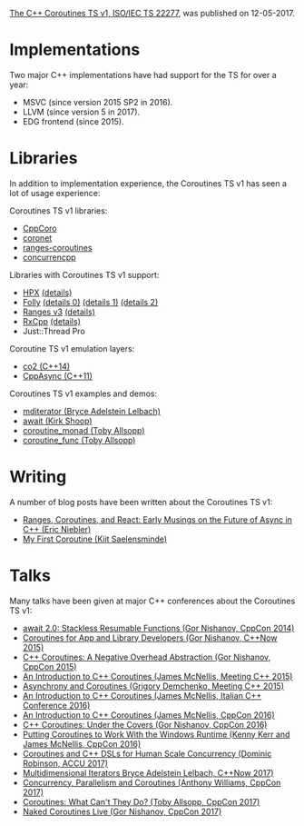 [The C++ Coroutines TS v1, ISO/IEC TS 22277](https://wg21.link/N4736), was
published on 12-05-2017.

Implementations
===============

Two major C++ implementations have had support for the TS for over a year:

* MSVC (since version 2015 SP2 in 2016).
* LLVM (since version 5 in 2017).
* EDG frontend (since 2015).

Libraries
=========

In addition to implementation experience, the Coroutines TS v1 has seen a lot of
usage experience:

Coroutines TS v1 libraries:

* [CppCoro](https://github.com/lewissbaker/cppcoro)
* [coronet](https://github.com/ericniebler/coronet)
* [ranges-coroutines](https://github.com/toby-allsopp/ranges-coroutines)
* [concurrencpp](https://github.com/David-Haim/concurrencpp/blob/master/concurrencpp.h)

Libraries with Coroutines TS v1 support:

* [HPX](https://github.com/STEllAR-GROUP/hpx) [(details)](https://github.com/STEllAR-GROUP/hpx/blob/master/hpx/lcos/detail/future_await_traits.hpp)
* [Folly](https://github.com/facebook/folly) [(details 0)](https://github.com/facebook/folly/blob/master/folly/Optional.h) [(details 1)](https://github.com/facebook/folly/blob/master/folly/Expected.h ) [(details 2)](https://github.com/facebook/folly/blob/master/folly/futures/Future.h)
* [Ranges v3](https://github.com/ericniebler/range-v3) [(details)](https://github.com/ericniebler/range-v3/blob/master/include/range/v3/experimental/utility/generator.hpp )
* [RxCpp](https://github.com/ReactiveX/RxCpp/blob/master/Rx/v2/src/rxcpp/rx-coroutine.hpp) [(details)](https://github.com/ReactiveX/RxCpp/blob/master/Rx/v2/src/rxcpp/rx-coroutine.hpp)
* Just::Thread Pro

Coroutine TS v1 emulation layers:

* [co2 (C++14)](https://github.com/jamboree/co2)
* [CppAsync (C++11)](https://github.com/vmilea/CppAsync)

Coroutines TS v1 examples and demos:

* [mditerator (Bryce Adelstein Lelbach)](https://github.com/brycelelbach/mditerator)
* [await (Kirk Shoop)](https://github.com/kirkshoop/await)
* [coroutine_monad (Toby Allsopp)](https://github.com/toby-allsopp/coroutine_monad)
* [coroutine_func (Toby Allsopp)](https://github.com/toby-allsopp/coroutine_func)

Writing
=======

A number of blog posts have been written about the Coroutines TS v1:

* [Ranges, Coroutines, and React: Early Musings on the Future of Async in C++ (Eric Niebler)](http://ericniebler.com/2017/08/17/ranges-coroutines-and-react-early-musings-on-the-future-of-async-in-c/)
* [My First Coroutine (Kiit Saelensminde)](https://kirit.com/How%20C++%20coroutines%20work/My%20first%20coroutine)

Talks
=====

Many talks have been given at major C++ conferences about the Coroutines TS v1:

* [await 2.0: Stackless Resumable Functions (Gor Nishanov, CppCon 2014)](https://www.youtube.com/watch?v=KUhSjfSbINE)
* [Coroutines for App and Library Developers (Gor Nishanov, C++Now 2015)](https://www.youtube.com/watch?v=proxLbvHGEQ)
* [C++ Coroutines: A Negative Overhead Abstraction (Gor Nishanov, CppCon 2015)](https://www.youtube.com/watch?v=_fu0gx-xseY)
* [An Introduction to C++ Coroutines (James McNellis, Meeting C++ 2015)](https://www.youtube.com/watch?v=YYtzQ355_Co)
* [Asynchrony and Coroutines (Grigory Demchenko, Meeting C++ 2015)](https://www.youtube.com/watch?v=SbaLI2ZcyY0)
* [An Introduction to C++ Coroutines (James McNellis, Italian C++ Conference 2016)](https://www.youtube.com/watch?v=71SgFjQn4Aw)
* [An Introduction to C++ Coroutines (James McNellis, CppCon 2016)](https://www.youtube.com/watch?v=ZTqHjjm86Bw)
* [C++ Coroutines: Under the Covers (Gor Nishanov, CppCon 2016)](https://www.youtube.com/watch?v=8C8NnE1Dg4A)
* [Putting Coroutines to Work With the Windows Runtime (Kenny Kerr and James McNellis, CppCon 2016)](https://www.youtube.com/watch?v=v0SjumbIips)
* [Coroutines and C++ DSLs for Human Scale Concurrency (Dominic Robinson, ACCU 2017)](https://www.youtube.com/watch?v=d76cJ_RBGbY)
* [Multidimensional Iterators Bryce Adelstein Lelbach, C++Now 2017)](https://www.youtube.com/watch?v=EVGenON6p9g)
* [Concurrency, Parallelism and Coroutines (Anthony Williams, CppCon 2017)](https://www.youtube.com/watch?v=JvHZ_OECOFU)
* [Coroutines: What Can't They Do? (Toby Allsopp, CppCon 2017)](https://www.youtube.com/watch?v=mlP1MKP8d_Q)
* [Naked Coroutines Live (Gor Nishanov, CppCon 2017)](https://www.youtube.com/watch?v=UL3TtTgt3oU)


